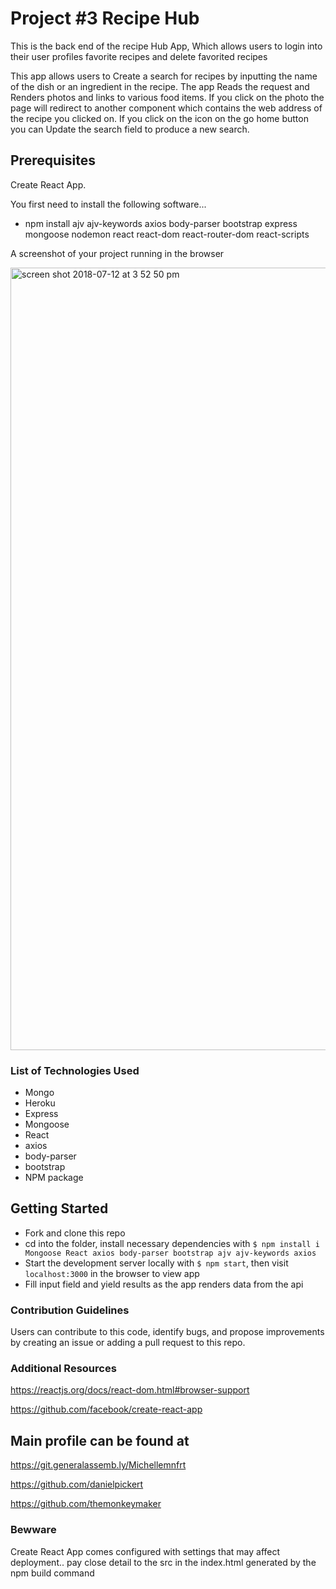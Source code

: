 
# Project #3 Recipe Hub

This is the back end of the recipe Hub App, Which allows users to login into their user profiles favorite recipes and delete favorited recipes

This app allows users to Create a search for recipes by inputting the name of the dish or an ingredient in the recipe. The app Reads the request and Renders photos and links to various food items. If you click on the photo the page will redirect to another component which contains the web address of the recipe you clicked on. If you click on the icon on the go home button you can Update the search field to produce a new search.

## Prerequisites

Create React App.

You first need to install the following software...

- npm install ajv ajv-keywords axios body-parser bootstrap express mongoose nodemon react react-dom react-router-dom react-scripts

A screenshot of your project running in the browser

<img width="1252" alt="screen shot 2018-07-12 at 3 52 50 pm" src="https://user-images.githubusercontent.com/38504548/42657517-705e9338-85f0-11e8-84fb-39006c8af9af.png">

### List of Technologies Used

- Mongo
- Heroku
- Express
- Mongoose
- React
- axios
- body-parser
- bootstrap
- NPM package

## Getting Started

- Fork and clone this repo
- cd into the folder, install necessary dependencies with `$ npm install i Mongoose React axios body-parser bootstrap ajv ajv-keywords axios`
- Start the development server locally with `$ npm start`, then visit `localhost:3000` in the browser to view app
- Fill input field and yield results as the app renders data from the api

### Contribution Guidelines

Users can contribute to this code, identify bugs, and propose improvements by creating an issue or adding a pull request to this repo.

### Additional Resources

https://reactjs.org/docs/react-dom.html#browser-support

https://github.com/facebook/create-react-app

## Main profile can be found at

https://git.generalassemb.ly/Michellemnfrt

https://github.com/danielpickert

https://github.com/themonkeymaker

### Bewware 

Create React App comes configured with settings that may affect deployment.. pay close detail to the src in the index.html generated by the npm build command
